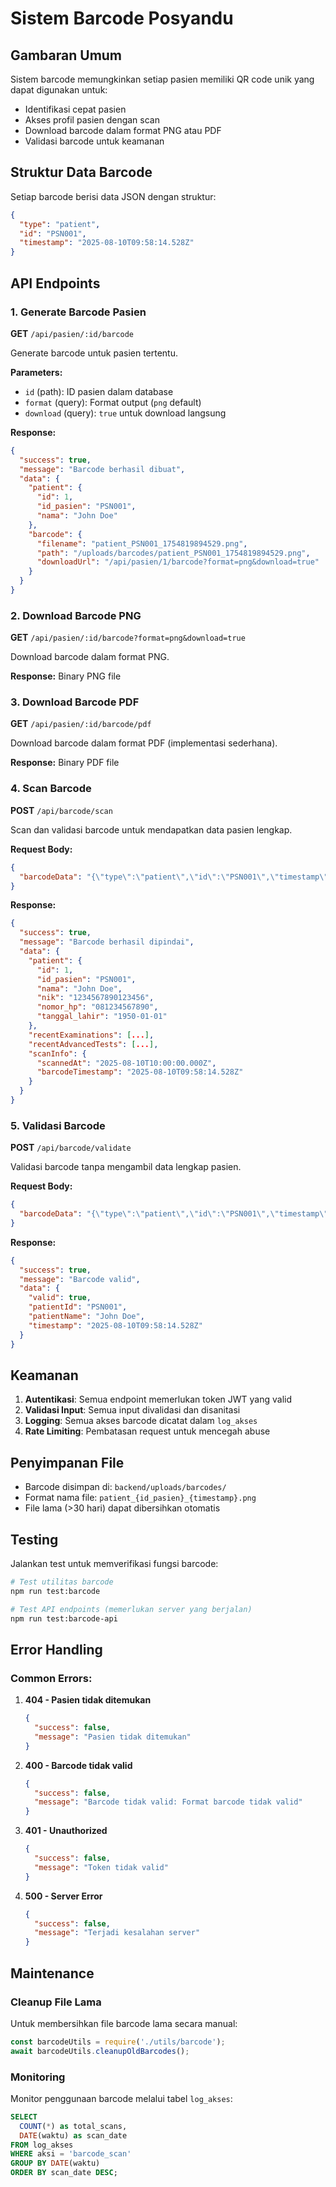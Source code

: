 # Sistem Barcode Posyandu

## Gambaran Umum

Sistem barcode memungkinkan setiap pasien memiliki QR code unik yang dapat digunakan untuk:
- Identifikasi cepat pasien
- Akses profil pasien dengan scan
- Download barcode dalam format PNG atau PDF
- Validasi barcode untuk keamanan

## Struktur Data Barcode

Setiap barcode berisi data JSON dengan struktur:

```json
{
  "type": "patient",
  "id": "PSN001",
  "timestamp": "2025-08-10T09:58:14.528Z"
}
```

## API Endpoints

### 1. Generate Barcode Pasien

**GET** `/api/pasien/:id/barcode`

Generate barcode untuk pasien tertentu.

**Parameters:**
- `id` (path): ID pasien dalam database
- `format` (query): Format output (`png` default)
- `download` (query): `true` untuk download langsung

**Response:**
```json
{
  "success": true,
  "message": "Barcode berhasil dibuat",
  "data": {
    "patient": {
      "id": 1,
      "id_pasien": "PSN001",
      "nama": "John Doe"
    },
    "barcode": {
      "filename": "patient_PSN001_1754819894529.png",
      "path": "/uploads/barcodes/patient_PSN001_1754819894529.png",
      "downloadUrl": "/api/pasien/1/barcode?format=png&download=true"
    }
  }
}
```

### 2. Download Barcode PNG

**GET** `/api/pasien/:id/barcode?format=png&download=true`

Download barcode dalam format PNG.

**Response:** Binary PNG file

### 3. Download Barcode PDF

**GET** `/api/pasien/:id/barcode/pdf`

Download barcode dalam format PDF (implementasi sederhana).

**Response:** Binary PDF file

### 4. Scan Barcode

**POST** `/api/barcode/scan`

Scan dan validasi barcode untuk mendapatkan data pasien lengkap.

**Request Body:**
```json
{
  "barcodeData": "{\"type\":\"patient\",\"id\":\"PSN001\",\"timestamp\":\"2025-08-10T09:58:14.528Z\"}"
}
```

**Response:**
```json
{
  "success": true,
  "message": "Barcode berhasil dipindai",
  "data": {
    "patient": {
      "id": 1,
      "id_pasien": "PSN001",
      "nama": "John Doe",
      "nik": "1234567890123456",
      "nomor_hp": "081234567890",
      "tanggal_lahir": "1950-01-01"
    },
    "recentExaminations": [...],
    "recentAdvancedTests": [...],
    "scanInfo": {
      "scannedAt": "2025-08-10T10:00:00.000Z",
      "barcodeTimestamp": "2025-08-10T09:58:14.528Z"
    }
  }
}
```

### 5. Validasi Barcode

**POST** `/api/barcode/validate`

Validasi barcode tanpa mengambil data lengkap pasien.

**Request Body:**
```json
{
  "barcodeData": "{\"type\":\"patient\",\"id\":\"PSN001\",\"timestamp\":\"2025-08-10T09:58:14.528Z\"}"
}
```

**Response:**
```json
{
  "success": true,
  "message": "Barcode valid",
  "data": {
    "valid": true,
    "patientId": "PSN001",
    "patientName": "John Doe",
    "timestamp": "2025-08-10T09:58:14.528Z"
  }
}
```

## Keamanan

1. **Autentikasi**: Semua endpoint memerlukan token JWT yang valid
2. **Validasi Input**: Semua input divalidasi dan disanitasi
3. **Logging**: Semua akses barcode dicatat dalam `log_akses`
4. **Rate Limiting**: Pembatasan request untuk mencegah abuse

## Penyimpanan File

- Barcode disimpan di: `backend/uploads/barcodes/`
- Format nama file: `patient_{id_pasien}_{timestamp}.png`
- File lama (>30 hari) dapat dibersihkan otomatis

## Testing

Jalankan test untuk memverifikasi fungsi barcode:

```bash
# Test utilitas barcode
npm run test:barcode

# Test API endpoints (memerlukan server yang berjalan)
npm run test:barcode-api
```

## Error Handling

### Common Errors:

1. **404 - Pasien tidak ditemukan**
   ```json
   {
     "success": false,
     "message": "Pasien tidak ditemukan"
   }
   ```

2. **400 - Barcode tidak valid**
   ```json
   {
     "success": false,
     "message": "Barcode tidak valid: Format barcode tidak valid"
   }
   ```

3. **401 - Unauthorized**
   ```json
   {
     "success": false,
     "message": "Token tidak valid"
   }
   ```

4. **500 - Server Error**
   ```json
   {
     "success": false,
     "message": "Terjadi kesalahan server"
   }
   ```

## Maintenance

### Cleanup File Lama

Untuk membersihkan file barcode lama secara manual:

```javascript
const barcodeUtils = require('./utils/barcode');
await barcodeUtils.cleanupOldBarcodes();
```

### Monitoring

Monitor penggunaan barcode melalui tabel `log_akses`:

```sql
SELECT 
  COUNT(*) as total_scans,
  DATE(waktu) as scan_date
FROM log_akses 
WHERE aksi = 'barcode_scan'
GROUP BY DATE(waktu)
ORDER BY scan_date DESC;
```